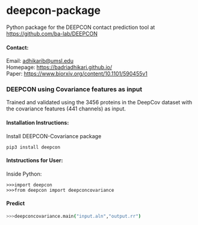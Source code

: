 # deepcon-package
Python package for the DEEPCON contact prediction tool at https://github.com/ba-lab/DEEPCON

#### Contact:
Email: adhikarib@umsl.edu  
Homepage: https://badriadhikari.github.io/  
Paper: https://www.biorxiv.org/content/10.1101/590455v1 

### DEEPCON using Covariance features as input

Trained and validated using the 3456 proteins in the DeepCov dataset with the covariance features (441 channels) as input.


#### Installation Instructions:

Install DEEPCON-Covariance package
	
    pip3 install deepcon


#### Intstructions for User:

Inside Python:

	>>>import deepcon
	>>>from deepcon import deepconcovariance
	

#### Predict
```bash
>>>deepconcovariance.main("input.aln","output.rr")
```

